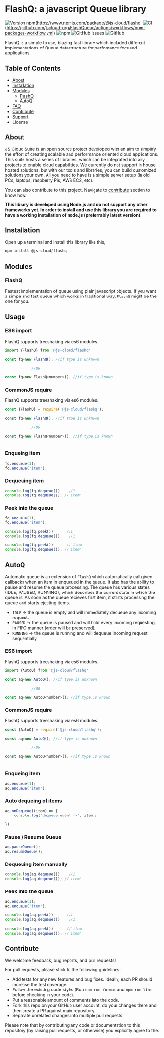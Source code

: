 # FlashQ: a javascript Queue library

![Version npm](https://img.shields.io/npm/v/ws.svg?logo=npm)(https://www.npmjs.com/package/@js-cloud/flashq)
![CI](https://img.shields.io/github/workflow/status/websockets/ws/CI/master?label=CI&logo=github)(https://github.com/jscloud-org/FlashQueue/actions/workflows/npm-packages-workflow.yml)
![npm](https://img.shields.io/npm/dw/@js-cloud/flashq?label=installs&style=plastic)
![GitHub issues](https://img.shields.io/github/issues-raw/jscloud-org/flashqueue)
![GitHub](https://img.shields.io/github/license/jscloud-org/flashqueue?style=plastic)


FlashQ is a simple to use, blazing fast library which included different implementations of Queue datastructure for perfomance focused applications.

## Table of Contents

- [About](#about)
- [Installation](#installation)
- [Modules](#modules)
  - [FlashQ](#flashq)
  - [AutoQ](#autoq)
- [FAQ](#faq)
- [Contribute](#contribute)
- [Support](#support)
- [License](#license)



## About

JS Cloud Suite is an open source project developed with an aim to simplify the effort of creating scalable and performance oriented cloud applications. This suite hosts a series of libraries, which can be integrated into any projects to enable cloud capabilities. We currently do not support in house hosted solutions, but with our tools and libraries, you can build customized solutions your own. All you need to have is a simple server setup (in old PCs, laptops, raspberry Pis, AWS EC2, etc).

You can also contribute to this project. Navigate to [contribute](#contribute) section to know how.

**This library is developed using Node.js and do not support any other frameworks yet. In order to install and use this library you are required to have a working installation of node.js (preferrably latest version).**

## Installation

Open up a terminal and install this library like this,

```javascript
npm install @js-cloud/flashq
```


## Modules

### FlashQ

Fastest implementation of queue using plain javascript objects. If you want a simpe and fast queue which works in traditional way, `FlashQ` might be the one for you.

## Usage

### ES6 import

FlashQ supports treeshaking via es6 modules.
    
```js
import {FlashQ} from '@js-cloud/flashq'

const fq=new FlashQ(); //if type is unknown
            
            //OR

const fq=new FlashQ<number>(); //if type is known
```

### CommonJS require

FlashQ supports treeshaking via es6 modules.
    
```javascript
const {FlashQ} = require('@js-cloud/flashq');

const fq=new FlashQ(); //if type is unknown
            
            //OR

const fq=new FlashQ<number>(); //if type is known
        
```

### Enqueing item

```javascript
fq.enqueue(1);
fq.enqueue('item');     
```


### Dequeuing item

```javascript
console.log(fq.dequeue())    //1
console.log(fq.dequeue()); //'item'    
```

### Peek into the queue

```javascript
fq.enqueue(1);
fq.enqueue('item'); 

console.log(fq.peek())      //1
console.log(fq.dequeue())    //1
    
console.log(fq.peek())      //'item'
console.log(fq.dequeue()); //'item'    
```

## AutoQ

Automatic queue is an extension of `FlashQ` which automatically call given callbacks when an item in enqueued in the queue. It also has the ability to pause and resume the queue processing.
The queue has various states (IDLE, PAUSED, RUNNING), which describes the current state in which the queue is. As soon as the queue recieves first item, it starts 
processing the queue and starts ejecting items.

* `IDLE` -> the queue is empty and will immediately dequeue any incoming request.
* `PAUSED` -> the queue is paused and will hold every incoming requesting in FIFO manner (order will be preserved).
* `RUNNING` -> the queue is running and will dequeue incoming request sequentially

### ES6 import

FlashQ supports treeshaking via es6 modules.
    
```js
import {AutoQ} from '@js-cloud/flashq'

const aq=new AutoQ(); //if type is unknown
            
            //OR

const aq=new AutoQ<number>(); //if type is known
```

### CommonJS require

FlashQ supports treeshaking via es6 modules.
    
```javascript
const {AutoQ} = require('@js-cloud/flashq');

const aq=new AutoQ(); //if type is unknown
            
            //OR

const aq=new AutoQ<number>(); //if type is known
        
```


### Enqueing item

```javascript
aq.enqueue(1);
aq.enqueue('item');     
```

### Auto dequeing of items

```javascript
aq.onDequeue((item) => {
    console.log('dequeue event ->', item);

}) 
```

### Pause / Resume Queue

```javascript
aq.pauseQueue();
aq.resumeQueue();
```

### Dequeuing item manually

```javascript
console.log(aq.dequeue())    //1
console.log(aq.dequeue()); //'item'    
```

### Peek into the queue

```javascript
aq.enqueue(1);
aq.enqueue('item'); 

console.log(aq.peek())      //1
console.log(aq.dequeue())    //1
    
console.log(aq.peek())      //'item'
console.log(aq.dequeue()); //'item'    
```

## Contribute

We welcome feedback, bug reports, and pull requests!

For pull requests, please stick to the following guidelines:

* Add tests for any new features and bug fixes. Ideally, each PR should increase the test coverage.
* Follow the existing code style. (Run `npm run format` and `npm run lint` before checking in your code).
* Put a reasonable amount of comments into the code.
* Fork this repo on your GitHub user account, do your changes there and then create a PR against main repository.
* Separate unrelated changes into multiple pull requests.

Please note that by contributing any code or documentation to this repository (by
raising pull requests, or otherwise) you explicitly agree to the.
